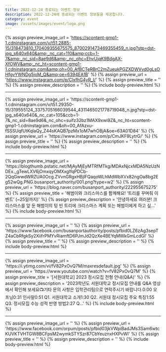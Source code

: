 ```yaml
---
title: 2022-12-24 종료되는 이벤트 정보
description: 2022-12-24에 종료되는 이벤트 정보들을 제공합니다.
category: event
image: /assets/images/event/logo.png
---
```

{% assign preview_image_url = 'https://scontent-gmp1-1.cdninstagram.com/v/t51.2885-15/318473810_170409355675575_8700291473469355459_n.jpg?stp=dst-jpg_s640x640&amp;_nc_cat=110&amp;ccb=1-7&amp;_nc_sid=8ae9d6&amp;_nc_ohc=EhvUjqK9BdgAX-XfOWV&amp;_nc_ht=scontent-gmp1-1.cdninstagram.com&amp;oh=00_AfBCTeRBrC2mZueukPGZXDWVvd0gLsOHfgvYWNDg5ioM_Q&amp;oe=6394EA1B' %}
{% assign preview_url = 'https://www.instagram.com/p/ClxfhG4yR_I/' %}
{% assign preview_title = '' %}
{% assign preview_description = '' %}
{% include body-preview.html %}
<hr>{% assign preview_image_url = 'https://scontent-gmp1-1.cdninstagram.com/v/t51.29350-15/319555124_3375705166039544_4311465021778719048_n.jpg?stp=dst-jpg_s640x640&amp;_nc_cat=105&amp;ccb=1-7&amp;_nc_sid=8ae9d6&amp;_nc_ohc=suifz32bz1MAX9xwi9Z&amp;_nc_ht=scontent-gmp1-1.cdninstagram.com&amp;oh=00_AfAzxu-fSSSUqfUtKqlaQy_Z44sKAQB7pzMx1oM7whOBjA&amp;oe=63A01D84' %}
{% assign preview_url = 'https://www.instagram.com/p/CmJKF9LytrG/' %}
{% assign preview_title = '' %}
{% assign preview_description = '' %}
{% include body-preview.html %}
<hr>{% assign preview_image_url = 'https://blogthumb.pstatic.net/MjAyMjEyMTRfMTkg/MDAxNjcxMDA5NzUzNDEx._gTewLXV6jOmxqyOMXxgIfqPDCb-2QqGwwdWRZUA0Ocg.ZVvnGRgxHBjlFQaqoWLhMdWbXVx82ngOa8bg2Eg52wQg.PNG.busanport_authority/001.png?type=w2' %}
{% assign preview_url = 'https://blog.naver.com/busanport_authority/222955675275' %}
{% assign preview_title = '해범이와 크리스마스를 함께해요! &lsquo;트리를 꾸며줘 이벤트&rsquo; (~25일까지)' %}
{% assign preview_description = '안녕하세요 여러분! 크리스마스를 앞 둔 해범이의 텅 빈 트리에 크리스마스 계획 또는 해범이에게 하고 싶...' %}
{% include body-preview.html %}
<hr>{% assign preview_image_url = '' %}
{% assign preview_url = 'https://www.facebook.com/busanportauthority/posts/pfbid0LZ6zAg3sepTZ4aCbRfgkSy2XiifrPMYvRiamftD6PJmJd2QzXe4BEYqMWkGmLcdGl' %}
{% assign preview_title = '' %}
{% assign preview_description = '' %}
{% include body-preview.html %}
<hr>{% assign preview_image_url = 'https://i.ytimg.com/vi/fV82PxOvQ7M/maxresdefault.jpg' %}
{% assign preview_url = 'https://www.youtube.com/watch?v=fV82PxOvQ7M' %}
{% assign preview_title = '[서원대학교] 2023 정시모집 전형 안내(Q&amp;A)' %}
{% assign preview_description = '2023학년도 서원대학교 정시모집 안내를 Q&amp;A 영상에서 확인해 보세요📺기타 문의 사항은 입학관리팀으로 연락주시기 바랍니다.0:00 오프닝0:31 인사말0:51 Q1. 서원대학교 소개1:30 Q2. 서원대 정시모집 주요 특징1:55 Q3. 정시모집 수능 성적 반영 방법2:27 Q...' %}
{% include body-preview.html %}
<hr>{% assign preview_image_url = '' %}
{% assign preview_url = 'https://www.facebook.com/orpum/posts/pfbid03jkVWpiBadJMs3Sam6wtcKUVKTVHTGW8BCFpsM2wymkSTYSzr87CbYeuznxHXPvWl' %}
{% assign preview_title = '' %}
{% assign preview_description = '' %}
{% include body-preview.html %}